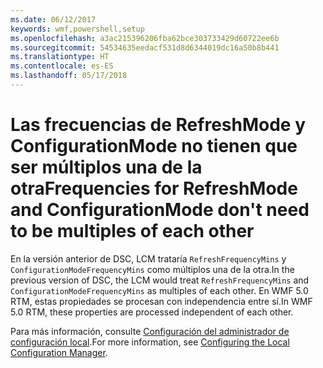 ```yaml
---
ms.date: 06/12/2017
keywords: wmf,powershell,setup
ms.openlocfilehash: a3ac215396206fba62bce303733429d60722ee6b
ms.sourcegitcommit: 54534635eedacf531d8d6344019dc16a50b8b441
ms.translationtype: HT
ms.contentlocale: es-ES
ms.lasthandoff: 05/17/2018
---
```

# <a name="frequencies-for-refreshmode-and-configurationmode-dont-need-to-be-multiples-of-each-other"></a><span data-ttu-id="e1a4d-102">Las frecuencias de RefreshMode y ConfigurationMode no tienen que ser múltiplos una de la otra</span><span class="sxs-lookup"><span data-stu-id="e1a4d-102">Frequencies for RefreshMode and ConfigurationMode don't need to be multiples of each other</span></span>

<span data-ttu-id="e1a4d-103">En la versión anterior de DSC, LCM trataría `RefreshFrequencyMins` y `ConfigurationModeFrequencyMins` como múltiplos una de la otra.</span><span class="sxs-lookup"><span data-stu-id="e1a4d-103">In the previous version of DSC, the LCM would treat `RefreshFrequencyMins` and `ConfigurationModeFrequencyMins` as multiples of each other.</span></span> <span data-ttu-id="e1a4d-104">En WMF 5.0 RTM, estas propiedades se procesan con independencia entre sí.</span><span class="sxs-lookup"><span data-stu-id="e1a4d-104">In WMF 5.0 RTM, these properties are processed independent of each other.</span></span>

<span data-ttu-id="e1a4d-105">Para más información, consulte [Configuración del administrador de configuración local](https://msdn.microsoft.com/powershell/dsc/metaconfig).</span><span class="sxs-lookup"><span data-stu-id="e1a4d-105">For more information, see [Configuring the Local Configuration Manager](https://msdn.microsoft.com/powershell/dsc/metaconfig).</span></span>
